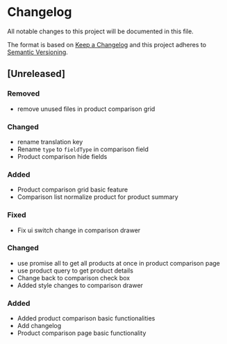 # Changelog

All notable changes to this project will be documented in this file.

The format is based on [Keep a Changelog](http://keepachangelog.com/en/1.0.0/)
and this project adheres to [Semantic Versioning](http://semver.org/spec/v2.0.0.html).

## [Unreleased]

### Removed
- remove unused files in product comparison grid

### Changed
- rename translation key
- Rename `type` to `fieldType` in comparison field
- Product comparison hide fields

### Added
- Product comparison grid basic feature
- Comparison list normalize product for product summary

### Fixed
- Fix ui switch change in comparison drawer

### Changed
- use promise all to get all products at once in product comparison page
- use product query to get product details
- Change back to comparison check box
- Added style changes to comparison drawer

### Added
- Added product comparison basic functionalities 
- Add changelog
- Product comparison page basic functionality 


